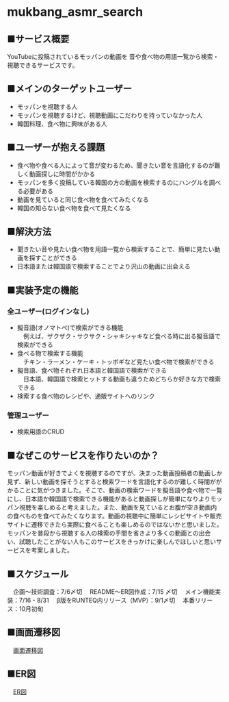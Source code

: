 # mukbang_asmr_search

## ■サービス概要
YouTubeに投稿されているモッパンの動画を
音や食べ物の用語一覧から検索・視聴できるサービスです。

## ■メインのターゲットユーザー
- モッパンを視聴する人
- モッパンを視聴するけど、視聴動画にこだわりを持っていなかった人
- 韓国料理、食べ物に興味がある人

## ■ユーザーが抱える課題
- 食べ物や食べる人によって音が変わるため、聞きたい音を言語化するのが難しく動画探しに時間がかかる
- モッパンを多く投稿している韓国の方の動画を検索するのにハングルを調べる必要がある
- 動画を見ていると同じ食べ物を食べてみたくなる
- 韓国の知らない食べ物を食べて見たくなる

## ■解決方法
- 聞きたい音や見たい食べ物を用語一覧から検索することで、簡単に見たい動画を探すことができる
- 日本語または韓国語で検索することでより沢山の動画に出会える

## ■実装予定の機能
### 全ユーザー(ログインなし)
- 擬音語(オノマトペ)で検索ができる機能  
　例えば、ザクザク・サクサク・シャキシャキなど食べる時に出る擬音語で検索ができる
- 食べる物で検索する機能  
　チキン・ラーメン・ケーキ・トッポギなど見たい食べ物で検索ができる
- 擬音語、食べ物それぞれ日本語と韓国語で検索ができる  
　日本語、韓国語で検索ヒットする動画も違うためどちらか好きな方で検索できる
- 検索する食べ物のレシピや、通販サイトへのリンク

### 管理ユーザー
- 検索用語のCRUD

## ■なぜこのサービスを作りたいのか？
モッパン動画が好きでよくを視聴するのですが、決まった動画投稿者の動画しか見ず、新しい動画を探そうとすると検索ワードを言語化するのが難しく時間ががかることに気がつきました。そこで、動画の検索ワードを擬音語や食べ物で一覧にし、日本語か韓国語で検索できる機能があると動画探しが簡単になりよりモッパン視聴を楽しめると考えました。また、動画を見ているとお腹が空き動画内の食べものを食べてみたくなります。動画の視聴中に簡単にレシピサイトや販売サイトに遷移できたら実際に食べることも楽しめるのではないかと思いました。モッパンを普段から視聴する人の検索の手間を省きより多くの動画との出会い、試聴したことがない人もこのサービスをきっかけに楽しんでほしいと思いサービスを考案しました。

## ■スケジュール
　企画〜技術調査：7/6〆切
　README〜ER図作成：7/15 〆切
　メイン機能実装：7/16 - 8/31
　β版をRUNTEQ内リリース（MVP）：9/1〆切
　本番リリース：10月初旬

## ■画面遷移図
　[画面遷移図](https://www.figma.com/file/JTZ59qYLK29Y5UKNqNXjJQ/PF%E7%94%BB%E9%9D%A2%E9%81%B7%E7%A7%BB%E5%9B%B3?node-id=0%3A1)

## ■ER図
　[ER図](https://drive.google.com/file/d/1JkuqcUUT0FPQKCX7CeUUNJpyjGVLBsqq/view?usp=sharing)